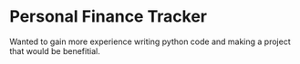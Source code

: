# Personal Finance Tracker
Wanted to gain more experience writing python code and making a project that would be benefitial.
